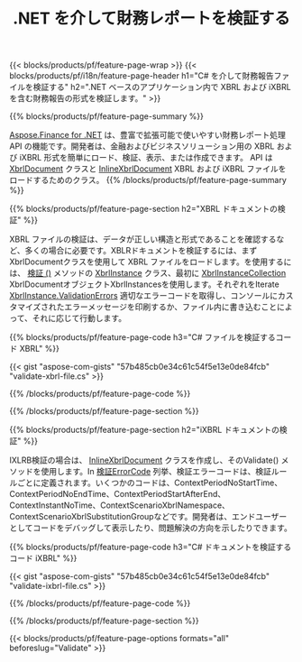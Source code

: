 ﻿---
title: .NET を介して財務レポートを検証する
url: /ja/net/validate/
description:  .NET ライブラリを介して XBRL および iXBRL ファイルの財務報告を検証するための C# コード。
---
{{< blocks/products/pf/feature-page-wrap >}}
{{< blocks/products/pf/i18n/feature-page-header h1="C# を介して財務報告ファイルを検証する" h2=".NET ベースのアプリケーション内で XBRL および iXBRL を含む財務報告の形式を検証します。" >}}

{{% blocks/products/pf/feature-page-summary %}}

[Aspose.Finance for .NET](https://products.aspose.com/finance/net/) は、豊富で拡張可能で使いやすい財務レポート処理 API の機能です。開発者は、金融およびビジネスソリューション用の XBRL および iXBRL 形式を簡単にロード、検証、表示、または作成できます。 API は [XbrlDocument](https://apireference.aspose.com/finance/net/aspose.finance.xbrl/xbrldocument) クラスと  [InlineXbrlDocument](https://apireference.aspose.com/finance/net/aspose.finance.xbrl.inline/inlinexbrldocument) XBRL および iXBRL ファイルをロードするためのクラス。
{{% /blocks/products/pf/feature-page-summary %}}

{{% blocks/products/pf/feature-page-section h2="XBRL ドキュメントの検証" %}}

XBRL ファイルの検証は、データが正しい構造と形式であることを確認するなど、多くの場合に必要です。XBLRドキュメントを検証するには、まずXbrlDocumentクラスを使用して XBRL ファイルをロードします。を使用するには、 [検証 ()](https://apireference.aspose.com/finance/net/aspose.finance.xbrl/xbrlinstance/methods/validate) メソッドの [XbrlInstance](https://apireference.aspose.com/finance/net/aspose.finance.xbrl/xbrlinstance) クラス、最初に [XbrlInstanceCollection](https://apireference.aspose.com/finance/net/aspose.finance.xbrl/xbrlinstancecollection) XbrlDocumentオブジェクトXbrlInstancesを使用します。それぞれをIterate [XbrlInstance.ValidationErrors](https://apireference.aspose.com/finance/net/aspose.finance.xbrl/xbrlinstance/properties/validationerrors) 適切なエラーコードを取得し、コンソールにカスタマイズされたエラーメッセージを印刷するか、ファイル内に書き込むことによって、それに応じて行動します。

{{% blocks/products/pf/feature-page-code h3="C# ファイルを検証するコード XBRL" %}}

{{< gist "aspose-com-gists" "57b485cb0e34c61c54f5e13e0de84fcb" "validate-xbrl-file.cs" >}} 

{{% /blocks/products/pf/feature-page-code %}}

{{% /blocks/products/pf/feature-page-section %}}

{{% blocks/products/pf/feature-page-section h2="iXBRL ドキュメントの検証" %}}

IXLRB検証の場合は、 [InlineXbrlDocument](https://apireference.aspose.com/finance/net/aspose.finance.xbrl.inline/inlinexbrldocument) クラスを作成し、そのValidate() メソッドを使用します。In [検証ErrorCode](https://apireference.aspose.com/finance/net/aspose.finance.xbrl.validator/validationerrorcode) 列挙、検証エラーコードは、検証ルールごとに定義されます。いくつかのコードは、ContextPeriodNoStartTime、ContextPeriodNoEndTime、ContextPeriodStartAfterEnd、ContextInstantNoTime、ContextScenarioXbrlNamespace、ContextScenarioXbrlSubstitutionGroupなどです。開発者は、エンドユーザーとしてコードをデバッグして表示したり、問題解決の方向を示したりできます。

{{% blocks/products/pf/feature-page-code h3="C# ドキュメントを検証するコード iXBRL" %}}

{{< gist "aspose-com-gists" "57b485cb0e34c61c54f5e13e0de84fcb" "validate-ixbrl-file.cs" >}}

{{% /blocks/products/pf/feature-page-code %}}

{{% /blocks/products/pf/feature-page-section %}}

{{< blocks/products/pf/feature-page-options formats="all" beforeslug="Validate" >}}